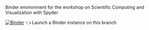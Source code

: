 Binder environment for the workshop on Scientific Computing and Visualization with Spyder

[![Binder](https://mybinder.org/badge_logo.svg)](https://mybinder.org/v2/gh/spyder-ide/binder-environments/psf-workshop-1?urlpath=git-pull%3Frepo%3Dhttps%253A%252F%252Fgithub.com%252Fccordoba12%252Fdatasets%26urlpath%3Ddesktop%252F%26branch%3Dmaster) :point_left: Launch a Binder instance on this branch
